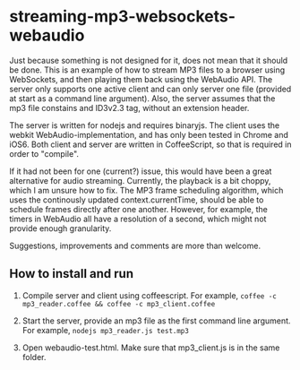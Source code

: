 streaming-mp3-websockets-webaudio
=================================

Just because something is not designed for it, does not mean that it should be
done. This is an example of how to stream MP3 files to a browser using
WebSockets, and then playing them back using the WebAudio API. The server
only supports one active client and can only server one file (provided at start
as a command line argument). Also, the server assumes that the mp3 file
constains and ID3v2.3 tag, without an extension header.

The server is written for nodejs and requires binaryjs. The client uses the
webkit WebAudio-implementation, and has only been tested in Chrome and iOS6.
Both client and server are written in CoffeeScript, so that is required in order
to "compile".

If it had not been for one (current?) issue, this would have been a great
alternative for audio streaming. Currently, the playback is a bit choppy, which
I am unsure how to fix. The MP3 frame scheduling algorithm, which uses the
continously updated context.currentTime, should be able to schedule frames
directly after one another. However, for example, the timers in WebAudio all
have a resolution of a second, which might not provide enough granularity.

Suggestions, improvements and comments are more than welcome.

How to install and run
----------------------

1. Compile server and client using coffeescript. For example, 
`coffee -c mp3_reader.coffee && coffee -c mp3_client.coffee`

2. Start the server, provide an mp3 file as the first command line argument. For
   example,
   `nodejs mp3_reader.js test.mp3`

3. Open webaudio-test.html. Make sure that mp3\_client.js is in the same folder.
